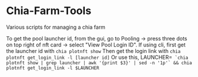 # Chia-Farm-Tools
Various scripts for managing a chia farm

To get the pool launcher id, from the gui, go to Pooling -> press three dots on top right of nft card -> select "View Pool Login ID".
If using cli, first get the launcher id with `chia plotnft show`
  Then get the login link with `chia plotnft get_login_link -l [launcher id]`
  Or use this, LAUNCHER=`` `chia plotnft show | grep launcher | awk '{print $3}' | sed -n '1p'` && chia plotnft get_login_link -l $LAUNCHER``
